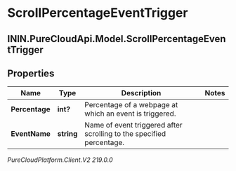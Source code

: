 # ScrollPercentageEventTrigger

## ININ.PureCloudApi.Model.ScrollPercentageEventTrigger

## Properties

|Name | Type | Description | Notes|
|------------ | ------------- | ------------- | -------------|
| **Percentage** | **int?** | Percentage of a webpage at which an event is triggered. | |
| **EventName** | **string** | Name of event triggered after scrolling to the specified percentage. | |



_PureCloudPlatform.Client.V2 219.0.0_
